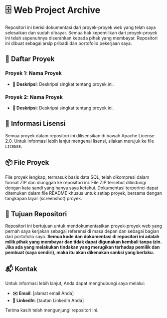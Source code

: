 # 🗄️ Web Project Archive

Repositori ini berisi dokumentasi dari proyek-proyek web yang telah saya selesaikan dan sudah dibayar. Semua hak kepemilikan dari proyek-proyek ini telah sepenuhnya diserahkan kepada pihak yang membayar. Repositori ini dibuat sebagai arsip pribadi dan portofolio pekerjaan saya.

## 📂 Daftar Proyek

### Proyek 1: Nama Proyek
- **📝 Deskripsi**: Deskripsi singkat tentang proyek ini.

### Proyek 2: Nama Proyek
- **📝 Deskripsi**: Deskripsi singkat tentang proyek ini.

## 📜 Informasi Lisensi

Semua proyek dalam repositori ini dilisensikan di bawah Apache License 2.0. Untuk informasi lebih lanjut mengenai lisensi, silakan merujuk ke file `LICENSE`.

## 📦 File Proyek

File proyek lengkap, termasuk basis data SQL, telah dikompresi dalam format ZIP dan diunggah ke repositori ini. File ZIP tersebut dilindungi dengan kata sandi yang hanya saya ketahui. Dokumentasi terperinci dapat ditemukan dalam file README khusus untuk setiap proyek, bersama dengan tangkapan layar (screenshot) proyek.

## 🎯 Tujuan Repositori

Repositori ini bertujuan untuk mendokumentasikan proyek-proyek web yang pernah saya kerjakan sebagai referensi di masa depan dan sebagai bagian dari portofolio saya. **Semua kode dan dokumentasi di repositori ini adalah milik pihak yang membayar dan tidak dapat digunakan kembali tanpa izin. Jika ada yang melakukan tindakan yang merugikan terhadap pemilik dan pembuat (saya sendiri), maka itu akan dikenakan sanksi yang berlaku.**

## 📬 Kontak

Untuk informasi lebih lanjut, Anda dapat menghubungi saya melalui:
- **✉️ Email**: [alamat email Anda]
- **🔗 LinkedIn**: [tautan LinkedIn Anda]

Terima kasih telah mengunjungi repositori ini.

